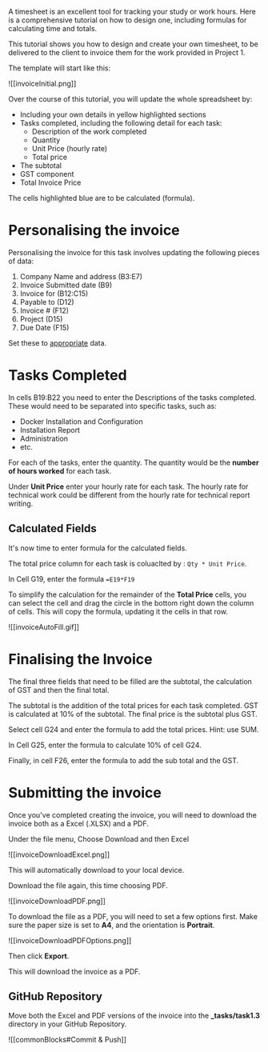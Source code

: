 A timesheet is an excellent tool for tracking your study or work hours. Here is a comprehensive tutorial on how to design one, including formulas for calculating time and totals.

This tutorial shows you how to design and create your own timesheet, to be delivered to the client to invoice them for the work provided in Project 1.

The template will start like this:

![[invoiceInitial.png]]

Over the course of this tutorial, you will update the whole spreadsheet by:
- Including your own details in yellow highlighted sections
- Tasks completed, including the following detail for each task:
	- Description of the work completed
	- Quantity
	- Unit Price (hourly rate)
	- Total price
- The subtotal
- GST component
- Total Invoice Price

The cells highlighted blue are to be calculated (formula).


# Personalising the invoice

Personalising the invoice for this task involves updating the following pieces of data:

1. Company Name and address (B3:E7)
2. Invoice Submitted date (B9)
3. Invoice for (B12:C15)
4. Payable to (D12)
5. Invoice # (F12)
6. Project (D15)
7. Due Date (F15)

Set these to <u>appropriate</u> data.

# Tasks Completed

In cells B19:B22 you need to enter the Descriptions of the tasks completed. These would need to be separated into specific tasks, such as:

- Docker Installation and Configuration
- Installation Report
- Administration 
- etc.

For each of the tasks, enter the quantity. The quantity would be the **number of hours worked** for each task.

Under **Unit Price** enter your hourly rate for each task. The hourly rate for technical work could be different from the hourly rate for technical report writing.

## Calculated Fields

It's now time to enter formula for the calculated fields.

The total price column for each task is coluaclted by : `Qty * Unit Price`. 

In Cell G19, enter the formula `=E19*F19`

To simplify the calculation for the remainder of the **Total Price** cells, you can select the cell and drag the circle in the bottom right down the column of cells. This will copy the formula, updating it the cells in that row.

![[invoiceAutoFill.gif]]

# Finalising the Invoice

The final three fields that need to be filled are the subtotal, the calculation of GST and then the final total.

The subtotal is the addition of the total prices for each task completed.
GST is calculated at 10% of the subtotal.
The final price is the subtotal plus GST.

Select cell G24 and enter the formula to add the total prices. Hint: use SUM.

In Cell G25, enter the formula to calculate 10% of cell G24.

Finally, in cell F26, enter the formula to add the sub total and the GST.

# Submitting the invoice

Once you've completed creating the invoice, you will need to download the invoice both as a Excel (.XLSX) and a PDF.

Under the file menu, Choose Download and then Excel

![[invoiceDownloadExcel.png]]

This will automatically download to your local device.

Download the file again, this time choosing PDF.

![[invoiceDownloadPDF.png]]

To download the file as a PDF, you will need to set a few options first. Make sure the paper size is set to **A4**, and the orientation is **Portrait**.

![[invoiceDownloadPDFOptions.png]]

Then click **Export**.

This will download the invoice as a PDF.

## GitHub Repository

Move both the Excel and PDF versions of the invoice into the **_tasks/task1.3** directory in your GitHub Repository.

![[commonBlocks#Commit & Push]]


